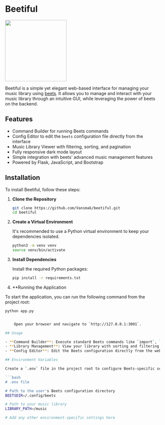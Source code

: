 # Beetiful

<img src="https://github.com/user-attachments/assets/7a8eabb9-bfc4-4f40-a07c-382d382e64f7" width="200" height="200">

Beetiful is a simple yet elegant web-based interface for managing your music library using [beets](https://beets.io/). It allows you to manage and interact with your music library through an intuitive GUI, while leveraging the power of beets on the backend.

## Features

- Command Builder for running Beets commands
- Config Editor to edit the `beets` configuration file directly from the interface
- Music Library Viewer with filtering, sorting, and pagination
- Fully responsive dark mode layout
- Simple integration with beets' advanced music management features
- Powered by Flask, JavaScript, and Bootstrap

## Installation

To install Beetiful, follow these steps:

1. **Clone the Repository**

    ```bash
    git clone https://github.com/Vansmak/beetiful.git
    cd beetiful
    ```

2. **Create a Virtual Environment**

    It's recommended to use a Python virtual environment to keep your dependencies isolated.

    ```bash
    python3 -m venv venv
    source venv/bin/activate
    ```

3. **Install Dependencies**

    Install the required Python packages:

    ```bash
    pip install -r requirements.txt
    ```

4. **Running the Application

To start the application, you can run the following command from the project root:

```bash
python app.py


    Open your browser and navigate to `http://127.0.0.1:3001`.

## Usage

- **Command Builder**: Execute standard Beets commands like `import`, `list`, `update`, `modify`, and more. Build commands interactively through the UI.
- **Library Management**: View your library with sorting and filtering options. Use the pagination buttons to navigate large libraries.
- **Config Editor**: Edit the Beets configuration directly from the web interface. The `save` button will update the `config.yaml` file.

## Environment Variables

Create a `.env` file in the project root to configure Beets-specific settings. Here's an example:

```bash
# .env file

# Path to the user's Beets configuration directory
BEETSDIR=/.config/beets

# Path to your music library
LIBRARY_PATH=/music

# Add any other environment-specific settings here

